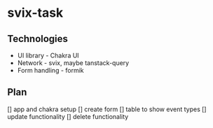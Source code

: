 # svix-task

## Technologies

- UI library - Chakra UI
- Network - svix, maybe tanstack-query
- Form handling - formik

## Plan

[] app and chakra setup
[] create form
[] table to show event types
[] update functionality
[] delete functionality
